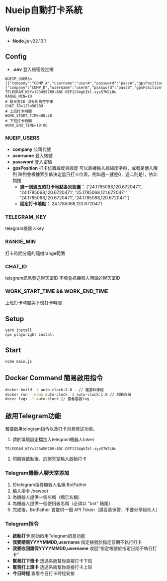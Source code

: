 # Nueip自動打卡系統

## Version

- **Node.js** v22.13.1

## Config
- **.env** 登入帳密設定檔

```env
NUEIP_USERS=[{"company":"COMP_A","username":"userA","password":"passA","gpsPosition":"24.1785068,120.6720471"},{"company":"COMP_B","username":"userB","password":"passB","gpsPosition":"24.1785068,120.6720471"}]
TELEGRAM_KEY=123456789:ABC-DEF1234ghIkl-zyx57W2L0u
RANGE_MIN=10
# 聊天室ID 沒有則為空字串
CHAT_ID=123456789
# 上班打卡時間
WORK_START_TIME=08:50
# 下班打卡時間
WORK_END_TIME=18:00
```
### NUEIP_USERS
- **company** 公司代號
- **username** 登入帳號
- **password** 登入密碼
- **gpsPosition** 打卡位置緯度與經度
  可以直接輸入經緯度字串，或者是傳入陣列
  陣列會根據索引值決定當日打卡位置，例如週一就是0，週二則是1，依此類推
  - **週一到週五的打卡地點各別設置：** ['24.1785068,120.6720471', '24.1785068,120.6720471', '25.1785068,121.6720471', '24.1785068,120.6720471', '24.1785068,120.6720471']
  - **固定打卡地點：** 24.1785068,120.6720471

### TELEGRAM_KEY
telegram機器人Key

### RANGE_MIN
打卡時間分鐘的隨機range範圍

### CHAT_ID
telegram訊息發送聊天室ID
不填會抓機器人預設的聊天室ID
### WORK_START_TIME && WORK_END_TIME
上班打卡時間與下班打卡時間

## Setup

```
yarn install
npx playwright install
```

## Start

```
node main.js
```

## Docker Command 簡易啟用指令

```bash
docker build -t auto-clock:1.0 . // 建置映像檔
docker run --name auto-clock -d auto-clock:1.0 // 啟動容器
docer logs -f auto-clock // 查看容器log

```

## 啟用Telegram功能
若要啟用telegram指令以及打卡消息發送功能。
1. 請於環境設定檔加入telegram機器人token
```env
TELEGRAM_KEY=123456789:ABC-DEF1234ghIkl-zyx57W2L0u
```
2. 伺服器啟動後，於聊天室輸入啟動打卡


### Telegram機器人聊天室添加
1. 於telegram搜尋機器人名稱 BotFather
2. 輸入指令 /newbot
3. 為機器人提供一個名稱（顯示名稱）
4. 為機器人提供一個使用者名稱（必須以 "bot" 結尾）
5. 完成後，BotFather 會提供一個 API Token（請妥善保管，不要分享給他人）

### Telegram指令
- **啟動打卡** 開始啟用Telegram訊息功能
- **我要請假YYYYMMDD,username** 指定帳號於指定日期不執行打卡
- **我要收回請假YYYYMMDD,username** 收回"指定帳號於指定日期不執行打卡"
- **幫我打下班卡** 透過系統幫你直接打卡下班
- **幫我打上班卡** 透過系統幫你直接打卡上班
- **今日時程** 查看今日打卡時程安排

